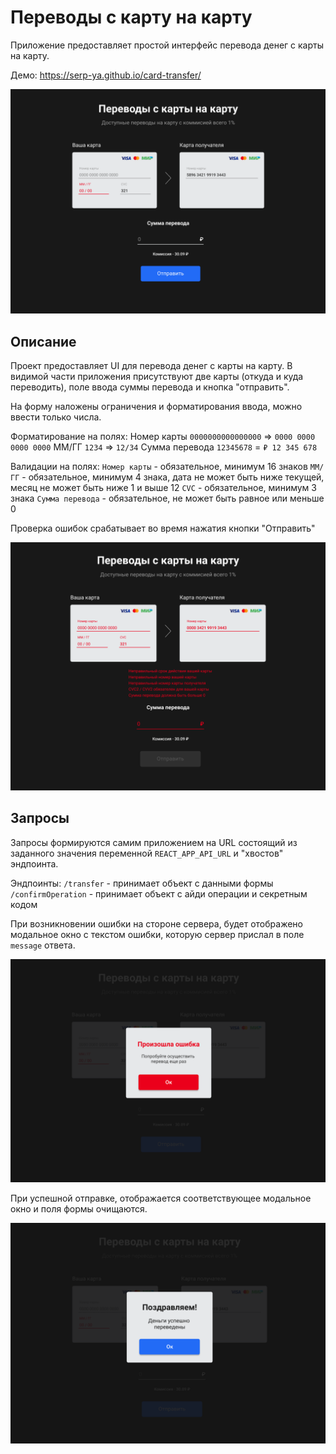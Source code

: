 # Переводы с карту на карту

Приложение предоставляет простой интерфейс перевода денег с карты на карту.

Демо: https://serp-ya.github.io/card-transfer/

![Main screen](./assets/main-page.png)

## Описание
Проект предоставляет UI для перевода денег с карты на карту. В видимой части приложения присутствуют две карты (откуда и куда переводить), поле ввода суммы перевода и кнопка "отправить".

На форму наложены ограничения и форматирования ввода, можно ввести только числа.

Форматирование на полях:
Номер карты `0000000000000000` => `0000 0000 0000 0000`
ММ/ГГ `1234` => `12/34`
Сумма перевода `12345678` = `₽ 12 345 678`

Валидации на полях:
`Номер карты` - обязательное, минимум 16 знаков
`ММ/ГГ` - обязательное, минимум 4 знака, дата не может быть ниже текущей, месяц не может быть ниже 1 и выше 12
`CVC` - обязательное, минимум 3 знака
`Сумма перевода` - обязательное, не может быть равное или меньше 0

Проверка ошибок срабатывает во время нажатия кнопки "Отправить"

![Errors screen](./assets/errors.png)

## Запросы
Запросы формируются самим приложением на URL состоящий из заданного значения переменной `REACT_APP_API_URL` и "хвостов" эндпоинта.

Эндпоинты:
`/transfer` - принимает объект с данными формы
`/confirmOperation` - принимает объект с айди операции и секретным кодом

При возникновении ошибки на стороне сервера, будет отображено модальное окно с текстом ошибки, которую сервер прислал в поле `message` ответа.

![Errors modal](./assets/error-modal.png)

При успешной отправке, отображается соответствующее модальное окно и поля формы очищаются.

![Errors modal](./assets/ok-modal.png)